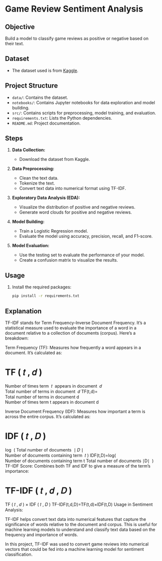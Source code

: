 # Game Review Sentiment Analysis

## Objective
Build a model to classify game reviews as positive or negative based on their text.

## Dataset
- The dataset used is from [Kaggle](https://www.kaggle.com/datasets/luthfim/steam-reviews-dataset).

## Project Structure
- `data/`: Contains the dataset.
- `notebooks/`: Contains Jupyter notebooks for data exploration and model building.
- `src/`: Contains scripts for preprocessing, model training, and evaluation.
- `requirements.txt`: Lists the Python dependencies.
- `README.md`: Project documentation.

## Steps
1. **Data Collection:** 
   - Download the dataset from Kaggle.

2. **Data Preprocessing:** 
   - Clean the text data.
   - Tokenize the text.
   - Convert text data into numerical format using TF-IDF.

3. **Exploratory Data Analysis (EDA):**
   - Visualize the distribution of positive and negative reviews.
   - Generate word clouds for positive and negative reviews.

4. **Model Building:**
   - Train a Logistic Regression model.
   - Evaluate the model using accuracy, precision, recall, and F1-score.

5. **Model Evaluation:**
   - Use the testing set to evaluate the performance of your model.
   - Create a confusion matrix to visualize the results.

## Usage
1. Install the required packages:
   ```bash
   pip install -r requirements.txt

## Explanation 
TF-IDF stands for Term Frequency-Inverse Document Frequency. It’s a statistical measure used to evaluate the importance of a word in a document relative to a collection of documents (corpus). Here’s a breakdown:

Term Frequency (TF): Measures how frequently a word appears in a document. It’s calculated as:

TF
(
𝑡
,
𝑑
)
=
Number of times term 
𝑡
 appears in document 
𝑑
Total number of terms in document 
𝑑
TF(t,d)= 
Total number of terms in document d
Number of times term t appears in document d
​
 
Inverse Document Frequency (IDF): Measures how important a term is across the entire corpus. It’s calculated as:

IDF
(
𝑡
,
𝐷
)
=
log
⁡
(
Total number of documents 
∣
𝐷
∣
Number of documents containing term 
𝑡
)
IDF(t,D)=log( 
Number of documents containing term t
Total number of documents ∣D∣
​
 )
TF-IDF Score: Combines both TF and IDF to give a measure of the term’s importance:

TF-IDF
(
𝑡
,
𝑑
,
𝐷
)
=
TF
(
𝑡
,
𝑑
)
×
IDF
(
𝑡
,
𝐷
)
TF-IDF(t,d,D)=TF(t,d)×IDF(t,D)
Usage in Sentiment Analysis:

TF-IDF helps convert text data into numerical features that capture the significance of words relative to the document and corpus. This is useful for machine learning models to understand and classify text data based on the frequency and importance of words.

In this project, TF-IDF was used to convert game reviews into numerical vectors that could be fed into a machine learning model for sentiment classification.
